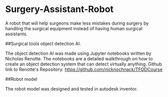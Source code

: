 # Surgery-Assistant-Robot
 A robot that will help surgeons make less mistakes during surgery by handling the surgical equipment instead of having human surgical assistants.

 ##Surgical tools object detection AI.

 The object detection AI was made using Jupyter notebooks written by Nicholas Renotte.
 The notebooks are a detailed walkthrough on how to create an object detection system that can detect virtually anything.
 Github link to Renotte's Repository: https://github.com/nicknochnack/TFODCourse
 
 ##Robot model

 The robot model was designed and tested in autodesk inventor.


